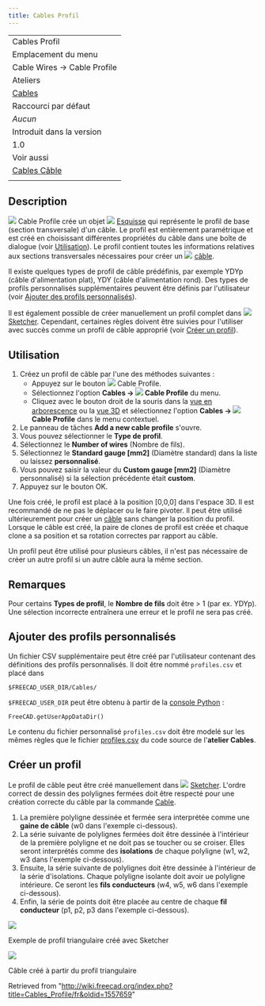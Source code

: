 ```yaml
---
title: Cables Profil
---
```

|  |
| --- |
| Cables Profil |
| Emplacement du menu |
| Cable Wires → Cable Profile |
| Ateliers |
| [Cables](/Cables_Workbench/fr "Cables Workbench/fr") |
| Raccourci par défaut |
| *Aucun* |
| Introduit dans la version |
| 1.0 |
| Voir aussi |
| [Cables Câble](/Cables_Cable/fr "Cables Cable/fr") |
|  |

## Description

![](/images/Cables_Profile.svg) Cable Profile crée un objet ![](/images/Sketcher_Sketch.svg) [Esquisse](/Sketch/fr "Sketch/fr") qui représente le profil de base (section transversale) d'un câble. Le profil est entièrement paramétrique et est créé en choisissant différentes propriétés du câble dans une boîte de dialogue (voir [Utilisation](#Utilisation)). Le profil contient toutes les informations relatives aux sections transversales nécessaires pour créer un ![](/images/Cables_Cable.svg) [câble](/Cables_Cable/fr "Cables Cable/fr").

Il existe quelques types de profil de câble prédéfinis, par exemple YDYp (câble d'alimentation plat), YDY (câble d'alimentation rond). Des types de profils personnalisés supplémentaires peuvent être définis par l'utilisateur (voir [Ajouter des profils personnalisés](#Ajouter_des_profils_personnalisés)).

Il est également possible de créer manuellement un profil complet dans ![](/images/Sketcher_Sketch.svg) [Sketcher](/Sketcher_Workbench/fr "Sketcher Workbench/fr"). Cependant, certaines règles doivent être suivies pour l'utiliser avec succès comme un profil de câble approprié (voir [Créer un profil](#Créer_un_profil)).

## Utilisation

1. Créez un profil de câble par l'une des méthodes suivantes :
   * Appuyez sur le bouton ![](/images/Cables_Profile.svg) Cable Profile.
   * Sélectionnez l'option **Cables → ![](/images/Cables_Profile.svg) Cable Profile** du menu.
   * Cliquez avec le bouton droit de la souris dans la [vue en arborescence](/Tree_view/fr "Tree view/fr") ou la [vue 3D](/3D_view/fr "3D view/fr") et sélectionnez l'option **Cables → ![](/images/Cables_Profile.svg) Cable Profile** dans le menu contextuel.
2. Le panneau de tâches **Add a new cable profile** s'ouvre.
3. Vous pouvez sélectionner le **Type de profil**.
4. Sélectionnez le **Number of wires** (Nombre de fils).
5. Sélectionnez le **Standard gauge [mm2]** (Diamètre standard) dans la liste ou laissez **personnalisé**.
6. Vous pouvez saisir la valeur du **Custom gauge [mm2]** (Diamètre personnalisé) si la sélection précédente était **custom**.
7. Appuyez sur le bouton OK.

Une fois créé, le profil est placé à la position [0,0,0] dans l'espace 3D. Il est recommandé de ne pas le déplacer ou le faire pivoter. Il peut être utilisé ultérieurement pour créer un [câble](/Cables_Cable/fr "Cables Cable/fr") sans changer la position du profil. Lorsque le câble est créé, la paire de clones de profil est créée et chaque clone a sa position et sa rotation correctes par rapport au câble.

Un profil peut être utilisé pour plusieurs câbles, il n'est pas nécessaire de créer un autre profil si un autre câble aura la même section.

## Remarques

Pour certains **Types de profil**, le **Nombre de fils** doit être > 1 (par ex. YDYp). Une sélection incorrecte entraînera une erreur et le profil ne sera pas créé.

## Ajouter des profils personnalisés

Un fichier CSV supplémentaire peut être créé par l'utilisateur contenant des définitions des profils personnalisés. Il doit être nommé `profiles.csv` et placé dans

```
$FREECAD_USER_DIR/Cables/

```

`$FREECAD_USER_DIR` peut être obtenu à partir de la [console Python](/Python_console/fr "Python console/fr") :

```
FreeCAD.getUserAppDataDir()

```

Le contenu du fichier personnalisé `profiles.csv` doit être modelé sur les mêmes règles que le fichier [profiles.csv](https://github.com/sargo-devel/Cables/blob/master/Resources/presets/profiles.csv) du code source de l'**atelier Cables**.

## Créer un profil

Le profil de câble peut être créé manuellement dans ![](/images/Sketcher_Sketch.svg) [Sketcher](/Sketcher_Workbench/fr "Sketcher Workbench/fr"). L'ordre correct de dessin des polylignes fermées doit être respecté pour une création correcte du câble par la commande [Cable](/Cables_Cable/fr "Cables Cable/fr").

1. La première polyligne dessinée et fermée sera interprétée comme une **gaine de câble** (w0 dans l'exemple ci-dessous).
2. La série suivante de polylignes fermées doit être dessinée à l'intérieur de la première polyligne et ne doit pas se toucher ou se croiser. Elles seront interprétés comme des **isolations** de chaque polyligne (w1, w2, w3 dans l'exemple ci-dessous).
3. Ensuite, la série suivante de polylignes doit être dessinée à l'intérieur de la série d'isolations. Chaque polyligne isolante doit avoir ue polyligne intérieure. Ce seront les **fils conducteurs** (w4, w5, w6 dans l'exemple ci-dessous).
4. Enfin, la série de points doit être placée au centre de chaque **fil conducteur** (p1, p2, p3 dans l'exemple ci-dessous).

![](/images/Cables_Profile_Example1.png)

Exemple de profil triangulaire créé avec Sketcher

![](/images/Cables_Profile_Example2.png)

Câble créé à partir du profil triangulaire

Retrieved from "<http://wiki.freecad.org/index.php?title=Cables_Profile/fr&oldid=1557659>"